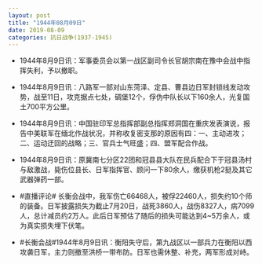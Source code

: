 ```yaml
---
layout: post
title: "1944年08月09日"
date: 2019-08-09
categories: 抗日战争(1937-1945)
---
```


<meta name="referrer" content="no-referrer" />

- 1944年8月9日讯：军事委员会以第一战区副司令长官胡宗南在豫中会战中指挥失利，予以撤职。 

- 1944年8月9日讯：八路军一部对山东菏泽、定县、曹县边日军封锁线发动攻势，战至11日，攻克据点七处，碉堡12个，俘伪中队长以下160余人，光复国土700平方公里。 

- 1944年8月9日讯：中国驻印军总指挥部副总指挥郑洞国在重庆发表演说，报告中美联军在缅北作战状况，并称收复密支那的原因有四：一、主动进攻；二、运动迂回的战略；三、官兵士气旺盛；四、盟军配合作战。 

- 1944年8月9日讯：原冀南七分区22团和冠县县大队在民兵配合下于冠县汤村与敌激战，毙伤位县长、日军指挥官、顾问一下80余人，缴获机枪2挺及其它武器弹药一部。 

- #直播评论# 长衡会战中，我军伤亡66468人，被俘22460人，损失约10个师的装备。日军披露损失为截止7月20日，战死3860人，战伤8327人，病7099人，总计减员约2万人。此后日军预估了随后的损失可能达到4~5万余人，或为真实损失埋下伏笔。 

- #长衡会战#1944年8月9日讯：衡阳失守后，第九战区以一部兵力在衡阳以西攻袭日军，主力则撤至洪桥一带布防。日军也需休整、补充，两军形成对峙。 

